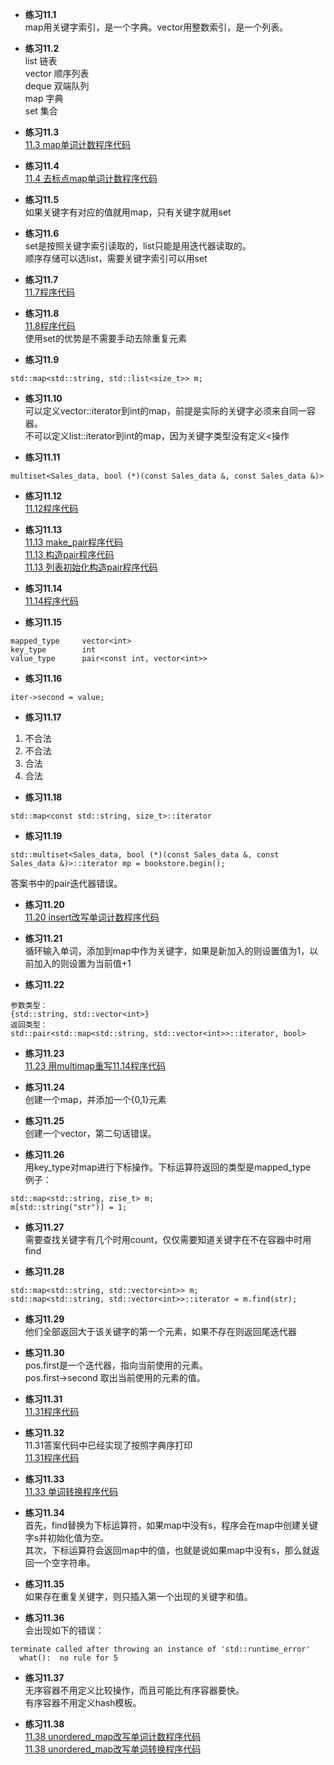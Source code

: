 * **练习11.1**  
map用关键字索引，是一个字典。vector用整数索引，是一个列表。

* **练习11.2**  
list    链表  
vector  顺序列表  
deque   双端队列  
map     字典  
set     集合

* **练习11.3**  
[11.3 map单词计数程序代码](11.3.cpp)  

* **练习11.4**  
[11.4 去标点map单词计数程序代码](11.4.cpp)  

* **练习11.5**  
如果关键字有对应的值就用map，只有关键字就用set

* **练习11.6**  
set是按照关键字索引读取的，list只能是用迭代器读取的。  
顺序存储可以选list，需要关键字索引可以用set

* **练习11.7**  
[11.7程序代码](11.7.cpp)  

* **练习11.8**  
[11.8程序代码](11.8.cpp)  
使用set的优势是不需要手动去除重复元素

* **练习11.9**  
```
std::map<std::string, std::list<size_t>> m;
```

* **练习11.10**  
可以定义vector<int>::iterator到int的map，前提是实际的关键字必须来自同一容器。  
不可以定义list<int>::iterator到int的map，因为关键字类型没有定义<操作

* **练习11.11**  
```
multiset<Sales_data, bool (*)(const Sales_data &, const Sales_data &)>
```

* **练习11.12**  
[11.12程序代码](11.12.cpp)  

* **练习11.13**  
[11.13 make_pair程序代码](11.13/11.13_make_pair.cpp)  
[11.13 构造pair程序代码](11.13/11.13_construct.cpp)  
[11.13 列表初始化构造pair程序代码](11.13/11.13_listConstruct.cpp)  

* **练习11.14**  
[11.14程序代码](11.14.cpp)  

* **练习11.15**  
```
mapped_type     vector<int>
key_type        int
value_type      pair<const int, vector<int>>
```

* **练习11.16**  
```
iter->second = value;
```

* **练习11.17**  
1. 不合法
2. 不合法
3. 合法
4. 合法

* **练习11.18**  
```
std::map<const std::string, size_t>::iterator
```

* **练习11.19**  
```
std::multiset<Sales_data, bool (*)(const Sales_data &, const Sales_data &)>::iterator mp = bookstore.begin();
```
答案书中的pair迭代器错误。

* **练习11.20**  
[11.20 insert改写单词计数程序代码](11.20.cpp)  

* **练习11.21**  
循环输入单词，添加到map中作为关键字，如果是新加入的则设置值为1，以前加入的则设置为当前值+1

* **练习11.22**  
```
参数类型：
{std::string, std::vector<int>}
返回类型：
std::pair<std::map<std::string, std::vector<int>>::iterator, bool>
```

* **练习11.23**  
[11.23 用multimap重写11.14程序代码](11.23.cpp)  

* **练习11.24**  
创建一个map，并添加一个{0,1}元素

* **练习11.25**  
创建一个vector，第二句话错误。

* **练习11.26**  
用key_type对map进行下标操作。下标运算符返回的类型是mapped_type  
例子：
```
std::map<std::string, zise_t> m;
m[std::string("str")] = 1;
```

* **练习11.27**  
需要查找关键字有几个时用count，仅仅需要知道关键字在不在容器中时用find

* **练习11.28**  
```
std::map<std::string, std::vector<int>> m;
std::map<std::string, std::vector<int>>::iterator = m.find(str);
```

* **练习11.29**  
他们全部返回大于该关键字的第一个元素，如果不存在则返回尾迭代器

* **练习11.30**  
pos.first是一个迭代器，指向当前使用的元素。  
pos.first->second 取出当前使用的元素的值。

* **练习11.31**  
[11.31程序代码](11.31.cpp)  

* **练习11.32**  
11.31答案代码中已经实现了按照字典序打印  
[11.31程序代码](11.31.cpp)  

* **练习11.33**  
[11.33 单词转换程序代码](11.33.cpp)  

* **练习11.34**  
首先，find替换为下标运算符，如果map中没有s，程序会在map中创建关键字s并初始化值为空。  
其次，下标运算符会返回map中的值，也就是说如果map中没有s，那么就返回一个空字符串。

* **练习11.35**  
如果存在重复关键字，则只插入第一个出现的关键字和值。

* **练习11.36**  
会出现如下的错误：
```
terminate called after throwing an instance of 'std::runtime_error'
  what():  no rule for 5
```

* **练习11.37**  
无序容器不用定义比较操作，而且可能比有序容器要快。  
有序容器不用定义hash模板。

* **练习11.38**  
[11.38 unordered_map改写单词计数程序代码](11.38/11.38_wordCount.cpp)  
[11.38 unordered_map改写单词转换程序代码](11.38/11.38_wordTransform.cpp)  
